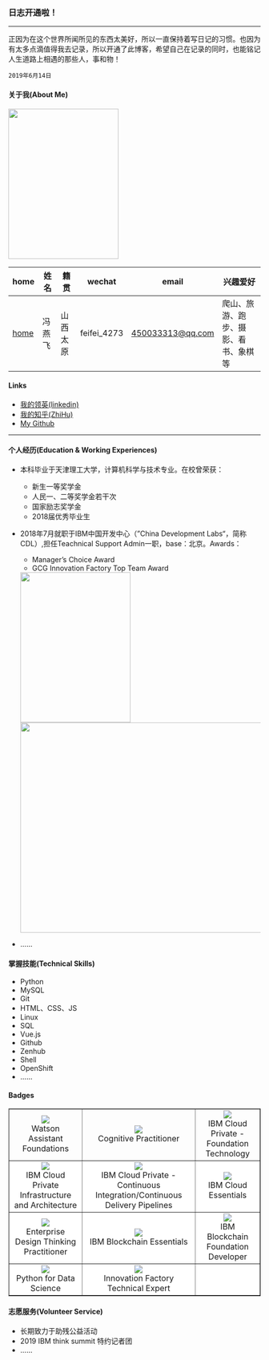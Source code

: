 ### 日志开通啦！
---
正因为在这个世界所闻所见的东西太美好，所以一直保持着写日记的习惯。也因为有太多点滴值得我去记录，所以开通了此博客，希望自己在记录的同时，也能铭记人生道路上相遇的那些人，事和物！
```
2019年6月14日
```
#### 关于我(About Me)

<img src="http://ww4.sinaimg.cn/large/006tNc79ly1g48rg8dthfj30u01454qp.jpg" height="300" width="220" />

| home | 姓名 | 籍贯 | wechat | email | 兴趣爱好 | 
| ------------- | ------------ |------------ |------------ |------------ |------------ |
| <a href="https://hippo00.github.io/vueblog/" target="_blank">home</a>  | 冯燕飞 | 山西太原 |feifei_4273| <a href=mailto:450033313@qq.com>450033313@qq.com</a> | 爬山、旅游、跑步、摄影、看书、象棋等 |

#### Links

* [我的领英(linkedin)](https://www.linkedin.com/in/feng-yan-fei-829486169?trk=profile_share_wechat&from=singlemessage&isappinstalled=0)
* [我的知乎(ZhiHu)](http://www.zhihu.com/people/feng-yan-fei-24)
* [My Github](https://github.com/hippo00?tab=repositories)

_________

#### 个人经历(Education & Working Experiences)

+ 本科毕业于天津理工大学，计算机科学与技术专业。在校曾荣获：
   * 新生一等奖学金
   * 人民一、二等奖学金若干次
   * 国家励志奖学金
   * 2018届优秀毕业生
+ 2018年7月就职于IBM中国开发中心（”China Development Labs“，简称CDL）,担任Teachnical Support Admin一职，base：北京。Awards：
  * Manager’s Choice Award
  * GCG Innovation Factory Top Team Award
  
  <img src="http://ww2.sinaimg.cn/large/006tNc79ly1g5os047lwuj30oe132dnh.jpg" height="300" width="220" />
  <img src="http://ww1.sinaimg.cn/large/006y8mN6ly1g687jce9lhj31400u0npd.jpg" height="420" width="620" />
  
+ ......

#### 掌握技能(Technical Skills)

+ Python
+ MySQL
+ Git
+ HTML、CSS、JS
+ Linux
+ SQL
+ Vue.js
+ Github
+ Zenhub
+ Shell
+ OpenShift
+ ......

#### Badges

<table border="1px solid #ccc" cellspacing="0" cellpadding="0">
  <tr>
    <td style="text-align:center;"><a href="https://www.youracclaim.com/badges/7f572760-c0f3-4e99-b360-513197c90881/linked_in_profile" target="_blank"><img align="middle" src="https://tva1.sinaimg.cn/large/006y8mN6ly1g9dmdufl5qj303h03hjrq.jpg" /></a><br/>Watson Assistant Foundations</td>
    <td style="text-align:center"><a href="https://www.youracclaim.com/badges/990f6c2f-ee01-4fd0-a116-f197f58553d7/linked_in_profile" target="_blank"><img align="middle" src="https://tva1.sinaimg.cn/large/006y8mN6ly1g9dmmp18hsj303h03h0sz.jpg" /></a><br/>Cognitive Practitioner</td>
    <td style="text-align:center"><a href="https://www.youracclaim.com/badges/4193a0a2-58be-4736-8105-2a81b5dbeab7/linked_in_profile" target="_blank"><img align="middle" src="https://tva1.sinaimg.cn/large/006y8mN6ly1g9dmqahf2qj303h03hjrq.jpg" /></a><br/>IBM Cloud Private - Foundation Technology</td>
  </tr>
  <tr>
    <td style="background-color:white;text-align:center" ><a href="https://www.youracclaim.com/badges/5f910bfd-3d37-40a8-8b71-581df744fc8a/linked_in_profile" target="_blank"><img align="middle" src="https://tva1.sinaimg.cn/large/006y8mN6ly1g9dmyq22zwj303h03h74n.jpg" /></a><br/>IBM Cloud Private Infrastructure and Architecture</td>
    <td style="background-color:white;"><center><a href="https://www.youracclaim.com/badges/7e8ecc1d-5a69-4790-9269-034310cd4dfe/linked_in_profile" target="_blank"><img align="middle" src="https://tva1.sinaimg.cn/large/006y8mN6ly1g9dn31gm85j303h03hmxh.jpg" /></a><br/>IBM Cloud Private - Continuous Integration/Continuous Delivery Pipelines<center></td>
    <td style="background-color:white;"><center><a href="https://www.youracclaim.com/badges/d74cb6e5-41e0-4c33-97f2-2b7cdc553582/linked_in_profile" target="_blank"><img align="middle" src="https://tva1.sinaimg.cn/large/006y8mN6ly1g9dn4kldeaj303h03hgm1.jpg" /></a><br/>IBM Cloud Essentials<center></td>
  </tr>
  <tr>
    <td style="background-color:white; text-align:center"><a href="https://www.youracclaim.com/badges/929380b0-b35f-4bfe-8ca6-e4bf0eee0137/linked_in_profile" target="_blank"><img align="middle" src="https://tva1.sinaimg.cn/large/006y8mN6ly1g9dn6v3snzj303h03h3yp.jpg" /></a><br/>Enterprise Design Thinking Practitioner</td>
    <td style="background-color:white"><center><a href="https://www.youracclaim.com/badges/383ae7f5-b81a-4f4a-af6a-42dd8fa9c17a/linked_in_profile" target="_blank"><img align="middle" src="https://tva1.sinaimg.cn/large/006y8mN6ly1g9dn8489o6j303h03h3yn.jpg" /><br/></a>IBM Blockchain Essentials<center></td>
    <td style="background-color:white"><center><a href="https://www.youracclaim.com/badges/43cad4b9-a2df-4a89-aa5e-2774826baa89/linked_in_profile" target="_blank"><img align="middle" src="https://tva1.sinaimg.cn/large/006y8mN6ly1g9dnehq371j304s04sglz.jpg"  /><br/></a>IBM Blockchain Foundation Developer<center></td>
  </tr>
  <tr>
    <td style="background-color:white"><center><a href="https://www.youracclaim.com/badges/734d86d3-c6de-47f1-a66d-58bb8672d1f0/linked_in_profile" target="_blank"><img align="middle" src="https://tva1.sinaimg.cn/large/006y8mN6ly1g9dnl2gfvej304s04smxs.jpg" /><br/></a>Python for Data Science<center></td>
    <td style="background-color:white"><center><a href="https://www.youracclaim.com/badges/b9fdc730-b467-40e1-8e9d-acc49663e1d1/linked_in_profile" target="_blank"><img align="middle" src="https://tva1.sinaimg.cn/large/006y8mN6ly1g9dni4kf8sj304u04u0ta.jpg" /><br/></a>Innovation Factory Technical Expert<center></td>
      <td style="background-color:white"><center><a href="" target="_blank"><img align="middle" src="" /><br/></a><center></td>
  </tr>
</table>

#### 志愿服务(Volunteer Service)

* 长期致力于助残公益活动
* 2019 IBM think summit 特约记者团
* ......

